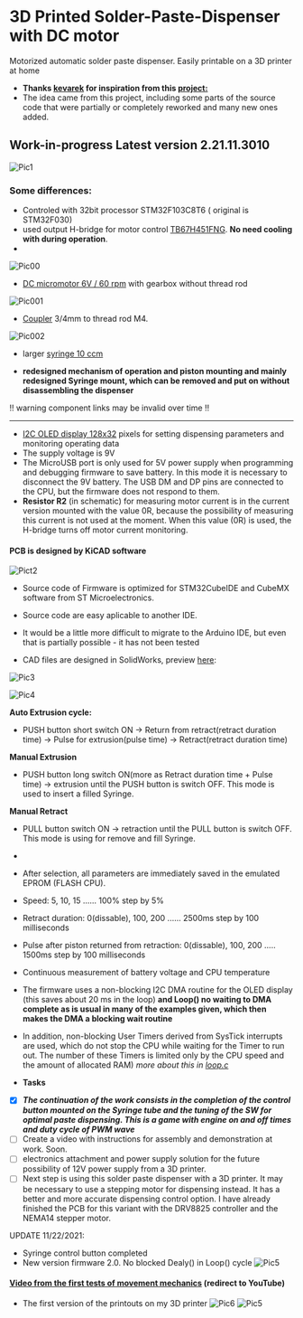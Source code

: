 # 3D Printed Solder-Paste-Dispenser with DC motor
Motorized automatic solder paste dispenser. Easily printable on a 3D printer at home
+ **Thanks [kevarek](https://hackaday.io/Kevarek) for inspiration from this [project:](https://hackaday.io/project/169748-low-cost-solder-paste-dispenser)**
+ The idea came from this project, including some parts of the source code that were partially or completely reworked and many new ones added. 

## __Work-in-progress__ Latest version 2.21.11.3010

![Pic1](images/IMG_20211109_155602.jpg)


### Some differences:

+ Controled with 32bit processor STM32F103C8T6 ( original is STM32F030)
+ used output H-bridge for motor control [TB67H451FNG](https://www.aliexpress.com/item/1005001738294266.html?spm=a2g0s.9042311.0.0.27424c4dVMVyey). **No need cooling with during operation**.
+ 
![Pic00](images/DCMotor6V.png)
+ [DC micromotor 6V / 60 rpm](https://www.aliexpress.com/item/33022320164.html?spm=a2g0s.9042311.0.0.266b4c4dmW3uVV) with gearbox without thread rod 

![Pic001](images/Coupler.png)
+ [Coupler](https://www.aliexpress.com/item/1005002015620915.html?spm=a2g0s.9042311.0.0.266b4c4dmW3uVV) 3/4mm to thread rod M4.
 
![Pic002](images/Syringe.png)
+ larger [syringe 10 ccm](https://www.aliexpress.com/item/10000092421369.html?spm=a2g0s.9042311.0.0.27424c4dw27aah)

+ **redesigned mechanism of operation and piston mounting and mainly redesigned Syringe mount, which can be removed and put on without disassembling the dispenser**




!! warning component links may be invalid over time !!

----------------------------------------------------------------------


+ [I2C OLED display 128x32](https://www.aliexpress.com/item/32879702750.html?spm=a2g0s.9042311.0.0.27424c4d1LUqwi) pixels for setting dispensing parameters and monitoring operating data
+ The supply voltage is 9V
+ The MicroUSB port is only used for 5V power supply when programming and debugging firmware to save battery. In this mode it is necessary to disconnect the 9V battery. The USB DM and DP pins are connected to the CPU, but the firmware does not respond to them. 
+ **Resistor R2** (in schematic) for measuring motor current is in the current version mounted with the value 0R, because the possibility of measuring this current is not used at the moment. When this value (0R) is used, the H-bridge turns off motor current monitoring.

#### PCB is designed by KiCAD software
![Pict2](images/SPD_DC_MotorHBridge.png)

+ Source code of Firmware is optimized for STM32CubeIDE and CubeMX software from ST Microelectronics.

+ Source code are easy aplicable to another IDE.

+ It would be a little more difficult to migrate to the Arduino IDE, but even that is partially possible - it has not been tested

+ CAD files are designed in SolidWorks, preview [here](https://grabcad.com/library/3d-printed-solder-paste-dispenser-1):

![Pic3](images/SolderPasteMotor1.PNG) 

![Pic4](images/SolderPasteMotor.gif)

**Auto Extrusion cycle:**
+ PUSH button short switch ON -> Return from retract(retract duration time) -> Pulse for extrusion(pulse time) -> Retract(retract duration time)

**Manual Extrusion** 
+ PUSH button long switch ON(more as Retract duration time + Pulse time) -> extrusion until the PUSH button is switch OFF. This mode is used to insert a filled Syringe.

**Manual Retract**
+ PULL button switch ON -> retraction until the PULL button is switch OFF. This mode is using for remove and fill Syringe.
+
+ After selection, all parameters are immediately saved in the emulated EPROM (FLASH CPU).
+ Speed: 5, 10, 15 ...... 100% step by 5% 
+ Retract duration: 0(dissable), 100, 200 ...... 2500ms step by 100 milliseconds
+ Pulse after piston returned from retraction: 0(dissable), 100, 200 ..... 1500ms  step by 100 milliseconds 
+ Continuous measurement of battery voltage and CPU temperature
+ The firmware uses a non-blocking I2C DMA routine for the OLED display (this saves about 20 ms in the loop) **and Loop() no waiting to DMA complete as is usual in many of the examples given, which then makes the DMA a blocking wait routine**
+ In addition, non-blocking User Timers derived from SysTick interrupts are used, which do not stop the CPU while waiting for the Timer to run out. The number of these Timers is limited only by the CPU speed and the amount of allocated RAM) *more about this in* [*loop.c*](Software/CubeMX/Application/loop.c)

+ **Tasks**
+ [x] ***The continuation of the work consists in the completion of the control button mounted on the Syringe tube and the tuning of the SW for optimal paste dispensing. This is a game with engine on and off times and duty cycle of PWM wave***
+ [ ] Create a video with instructions for assembly and demonstration at work. Soon.
+ [ ] electronics attachment and power supply solution for the future possibility of 12V power supply from a 3D printer.
+ [ ] Next step is using this solder paste dispenser with a 3D printer. It may be necessary to use a stepping motor for dispensing instead. It has a better and more accurate dispensing control option. I have already finished the PCB for this variant with the DRV8825 controller and the NEMA14 stepper motor. 

UPDATE 11/22/2021:
- Syringe control button completed
- New version firmware 2.0. No blocked Dealy() in Loop() cycle
![Pic5](images/SwitchRing.PNG)

#### [Video from the first tests of movement mechanics](https://youtu.be/HmdS7s8p9XI) (redirect to YouTube) 
+ The first version of the printouts on my 3D printer
![Pic6](images/IMG_20211104_162506.jpg)
![Pic5](images/IMG_20211104_195446.jpg)
 





